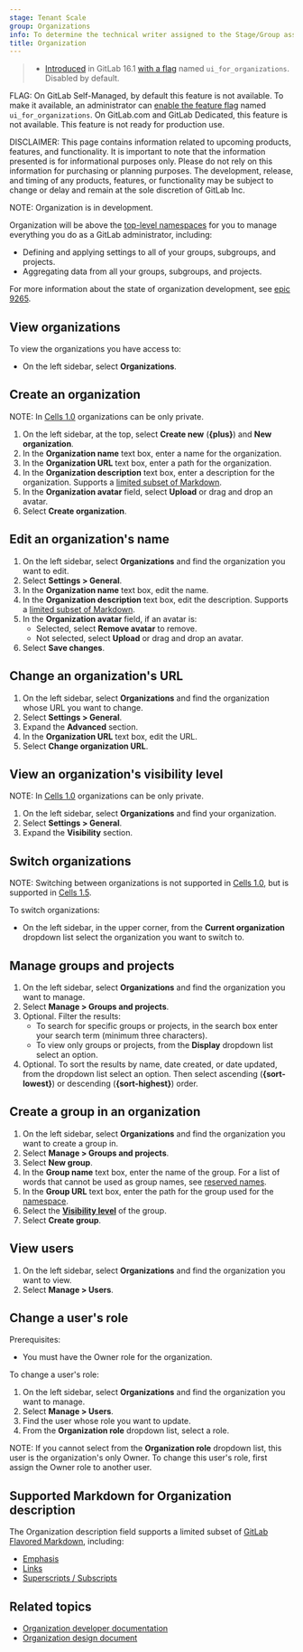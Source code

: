 ```yaml
---
stage: Tenant Scale
group: Organizations
info: To determine the technical writer assigned to the Stage/Group associated with this page, see https://handbook.gitlab.com/handbook/product/ux/technical-writing/#assignments
title: Organization
---
```


> - [Introduced](https://gitlab.com/gitlab-org/gitlab/-/issues/409913) in GitLab 16.1 [with a flag](../../administration/feature_flags.md) named `ui_for_organizations`. Disabled by default.

FLAG:
On GitLab Self-Managed, by default this feature is not available. To make it available, an administrator can [enable the feature flag](../../administration/feature_flags.md) named `ui_for_organizations`.
On GitLab.com and GitLab Dedicated, this feature is not available.
This feature is not ready for production use.

DISCLAIMER:
This page contains information related to upcoming products, features, and functionality.
It is important to note that the information presented is for informational purposes only.
Please do not rely on this information for purchasing or planning purposes.
The development, release, and timing of any products, features, or functionality may be subject to change or delay and remain at the
sole discretion of GitLab Inc.

NOTE:
Organization is in development.

Organization will be above the [top-level namespaces](../namespace/_index.md) for you to manage
everything you do as a GitLab administrator, including:

- Defining and applying settings to all of your groups, subgroups, and projects.
- Aggregating data from all your groups, subgroups, and projects.

For more information about the state of organization development,
see [epic 9265](https://gitlab.com/groups/gitlab-org/-/epics/9265).

## View organizations

To view the organizations you have access to:

- On the left sidebar, select **Organizations**.

## Create an organization

NOTE:
In [Cells 1.0](https://handbook.gitlab.com/handbook/engineering/architecture/design-documents/cells/iterations/cells-1.0/) organizations can be only private.

1. On the left sidebar, at the top, select **Create new** (**{plus}**) and **New organization**.
1. In the **Organization name** text box, enter a name for the organization.
1. In the **Organization URL** text box, enter a path for the organization.
1. In the **Organization description** text box, enter a description for the organization. Supports a [limited subset of Markdown](#supported-markdown-for-organization-description).
1. In the **Organization avatar** field, select **Upload** or drag and drop an avatar.
1. Select **Create organization**.

## Edit an organization's name

1. On the left sidebar, select **Organizations** and find the organization you want to edit.
1. Select **Settings > General**.
1. In the **Organization name** text box, edit the name.
1. In the **Organization description** text box, edit the description. Supports a [limited subset of Markdown](#supported-markdown-for-organization-description).
1. In the **Organization avatar** field, if an avatar is:
   - Selected, select **Remove avatar** to remove.
   - Not selected, select **Upload** or drag and drop an avatar.
1. Select **Save changes**.

## Change an organization's URL

1. On the left sidebar, select **Organizations** and find the organization whose URL you want to change.
1. Select **Settings > General**.
1. Expand the **Advanced** section.
1. In the **Organization URL** text box, edit the URL.
1. Select **Change organization URL**.

## View an organization's visibility level

NOTE:
In [Cells 1.0](https://handbook.gitlab.com/handbook/engineering/architecture/design-documents/cells/iterations/cells-1.0/) organizations can be only private.

1. On the left sidebar, select **Organizations** and find your organization.
1. Select **Settings > General**.
1. Expand the **Visibility** section.

## Switch organizations

NOTE:
Switching between organizations is not supported in [Cells 1.0](https://handbook.gitlab.com/handbook/engineering/architecture/design-documents/cells/iterations/cells-1.0/),
but is supported in [Cells 1.5](https://handbook.gitlab.com/handbook/engineering/architecture/design-documents/cells/iterations/cells-1.5/).

To switch organizations:

- On the left sidebar, in the upper corner, from the **Current organization** dropdown list select the organization you want to switch to.

## Manage groups and projects

1. On the left sidebar, select **Organizations** and find the organization you want to manage.
1. Select **Manage > Groups and projects**.
1. Optional. Filter the results:
   - To search for specific groups or projects, in the search box enter your search term (minimum three characters).
   - To view only groups or projects, from the **Display** dropdown list select an option.
1. Optional. To sort the results by name, date created, or date updated, from the dropdown list select an option. Then select ascending (**{sort-lowest}**) or descending (**{sort-highest}**) order.

## Create a group in an organization

1. On the left sidebar, select **Organizations** and find the organization you want to create a group in.
1. Select **Manage > Groups and projects**.
1. Select **New group**.
1. In the **Group name** text box, enter the name of the group. For a list of words that cannot be used as group names, see
   [reserved names](../reserved_names.md).
1. In the **Group URL** text box, enter the path for the group used for the [namespace](../namespace/_index.md).
1. Select the [**Visibility level**](../public_access.md) of the group.
1. Select **Create group**.

## View users

1. On the left sidebar, select **Organizations** and find the organization you want to view.
1. Select **Manage > Users**.

## Change a user's role

Prerequisites:

- You must have the Owner role for the organization.

To change a user's role:

1. On the left sidebar, select **Organizations** and find the organization you want to manage.
1. Select **Manage > Users**.
1. Find the user whose role you want to update.
1. From the **Organization role** dropdown list, select a role.

NOTE:
If you cannot select from the **Organization role** dropdown list, this user is the organization's only Owner. To change this user's role, first assign the Owner role to another user.

## Supported Markdown for Organization description

The Organization description field supports a limited subset of [GitLab Flavored Markdown](../markdown.md), including:

- [Emphasis](../markdown.md#emphasis)
- [Links](../markdown.md#links)
- [Superscripts / Subscripts](../markdown.md#superscripts-and-subscripts)

## Related topics

- [Organization developer documentation](../../development/organization/_index.md)
- [Organization design document](https://handbook.gitlab.com/handbook/engineering/architecture/design-documents/organization/)
